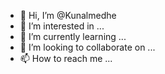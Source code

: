 - 👋 Hi, I’m @Kunalmedhe
- 👀 I’m interested in ...
- 🌱 I’m currently learning ...
- 💞️ I’m looking to collaborate on ...
- 📫 How to reach me ...

<!---
Kunalmedhe/Kunalmedhe is a ✨ special ✨ repository because its `README.md` (this file) appears on your GitHub profile.
You can click the Preview link to take a look at your changes.
--->
